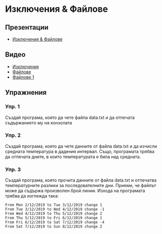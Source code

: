 # Изключения & Файлове

## Презентации
* [Изключения & Файлове](https://docs.google.com/presentation/d/1a2DP09caKwEjQR9hzPiv26wXM8YV4IvYWEYsCyTgHaI/edit?usp=sharing)

## Видео
* [Изключения](https://drive.google.com/file/d/1eRtAEK5VVfbDL2ByPSFMFh5ymknRWfvE/view?usp=sharing)
* [Файлове](https://drive.google.com/file/d/1bMC0naQpyRIKIG4u83VD_PzAwnEQROlw/view?usp=sharing)
* [Файлове 1](https://drive.google.com/file/d/12tw769MFM0dreFOoau7-ffqsJcaqxtqD/view?usp=sharing)

## Упражнения

### Упр. 1
Създай програма, която да чете файла data.txt и да отпечата съдържанието му на конзолата

### Упр. 2
Създай програма, която да чете данните от файла data.txt и да изчисли средната температура в дадения интервал. Също, програмата трябва да отпечата дните, в които температурата е била над средната.

### Упр. 3
Създай програма, която прочита данните от файла data.txt и отпечатва температурните разлики за последователните дни. Приеми, че файлът може да съдържа произволен брой линии. Изхода на програмата трябва да изглежда така:
```
From Mon 2/12/2019 to Tue 3/12/2019 change 1
From Tue 3/12/2019 to Wed 4/12/2019 change -1
From Wed 4/12/2019 to Thu 5/12/2019 change 2
From Thu 5/12/2019 to Fri 6/12/2019 change 1
From Fri 6/12/2019 to Sat 7/12/2019 change -4
From Sat 7/12/2019 to Sun 8/12/2019 change 2
```

